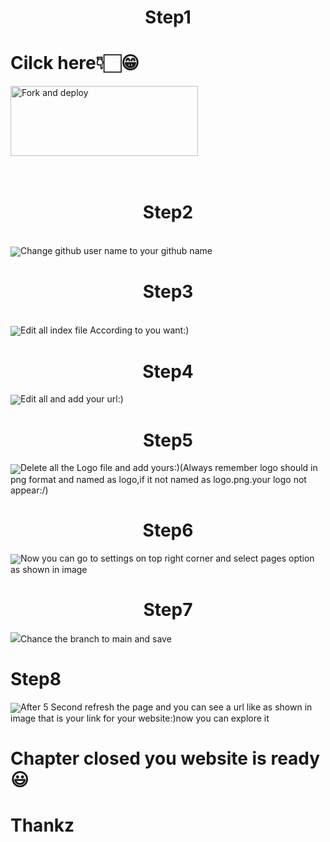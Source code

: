 <center><h1>Step1</h1></center>
<h1>Cilck here👇🏻😁</h1>
<a href="https://github.com/Dot-ser/web/fork"><img align="center" src="https://i.imgur.com/lIZhws3.jpeg" alt="Fork and deploy" height="112" width="300" /></a>
<div>
<br>
<br>
<center><h1>
Step2</h1>
</center>
<br>
<img align="center" src="https://i.imgur.com/vPWniN3.jpeg"
<pr>Change github user name to your github name</pr>
<br>
<center><h1>
Step3</h1>
</center>
<br>
<img align="center" src="https://i.imgur.com/gWZIiSZ.jpeg"
<pr>Edit all index file According to you want:)</pr>

<center><h1>
Step4</h1>
</center>
<img align="center" src="https://i.imgur.com/PCdWeMV.jpeg"
<pr>Edit all and add your url:)</pr>
<center><h1>
Step5</h1>
</center>
<img align="center" src="https://i.imgur.com/kbg6pTU.jpeg"
<pr>Delete all the Logo file and add yours:)(Always remember logo should in png format and named as logo,if it not named as logo.png.your logo not appear:/)</pr>
<center><h1>
Step6</h1>
</center>
<img align="center" src="https://i.imgur.com/5Fb0U9w.jpeg"
<pr>Now you can go to settings on top right corner and select pages option as shown in image</pr>
<center><h1>
Step7</h1>
</center><img src="https://tenor.com/bZhpi.gif" 
<pr>Chance the branch to main and save</pr>
<h1>
Step8</h1>
</center>
<img align="center" src="https://i.imgur.com/Ftd9AKv.jpeg"<pr>After 5 Second refresh the page and you can see a url like as shown in image that is your link for your website:)now you can explore it</pr>
<h1>Chapter closed you website is ready 😃</h1><h1> Thankz</h1>
